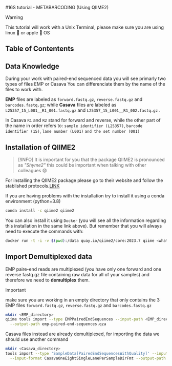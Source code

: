 #16S tutorial - METABARCODING (Using QIIME2)
>[!WARNING]
>This tutorial will work with a Unix Terminal, please make sure you are using linux :penguin: or apple :apple: OS

## Table of Contentents



## Data Knowledge

During your work with paired-end sequenced data you will see primarly two types of files EMP or Casava
You can differenciate them by the name of the files to work with.

**EMP** files are labeled as ```forward.fastq.gz```, ```reverse.fastq.gz``` and ```barcodes.fastq.gz```; while **Casava** files are labeled as ```L25357_15_L001__R1_001.fastq.gz``` and ```L25357_15_L001__R1_002.fastq.gz```
.

In Casava ```R1``` and ```R2``` stand for forward and reverse, while the other part of the name in order refers to: ```sample identifier (L25357)```, ```barcode identifier (15)```, ```lane number (L001)``` ```and the set number (001)```

## Installation of QIIME2

>[!INFO]
>It is important for you that the package QIIME2 is pronounced as _"Shyme2"_ this could be important when talking with other colleagues :smile:

For installing the QIIME2 package please go to their website and follow the stablished protocols.[LINK]()

If you are having problems with the installation try to install it using a conda environment (python=3.8)

```Bash
conda install -c qiime2 qiime2
```

You can also install it using ```Docker``` (you will see all the information regarding this installation in the same link above). But remember that you will always need to execute the commands with:
```Bash
docker run -t -i -v $(pwd):/data quay.io/qiime2/core:2023.7 qiime <whatever_follows>
```

## Import Demultiplexed data

EMP paire-end reads are multiplexed (you have only one forward and one reverse fastq.gz file containing raw data for all of your samples) and therefore we need to **demultiplex** them.
>[!IMPORTANT]
>make sure you are working in an empty directory that only contains the 3 EMP files ```forward.fastq.gz```, ```reverse.fastq.gz``` and ```barcodes.fastq.gz```

```Bash
mkdir <EMP_directory>
qiime tools import --type EMPPairedEndSequences --input-path <EMP_directory> \
  --output-path emp-paired-end-sequences.qza
```

Casava files instead are already demultiplexed, for importing the data we should use another command

```Bash
mkdir <Casava_directory>
tools import --type 'SampleData[PairedEndSequencesWithQuality]' --input-path <Casava_directory> \
  --input-format CasavaOneEightSingleLanePerSampleDirFmt --output-path demux-paired-end.qza
```
